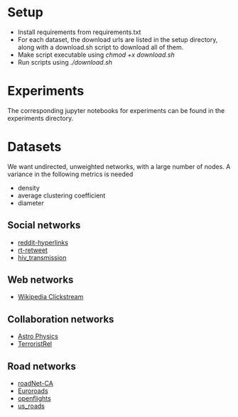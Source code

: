 # Setup
- Install requirements from requirements.txt
- For each dataset, the download urls are listed in the setup directory, along with a download.sh script to download all of them.
- Make script executable using *chmod +x download.sh*
- Run scripts using *./download.sh*

# Experiments
The corresponding jupyter notebooks for experiments can be found in the experiments directory. 

# Datasets
We want undirected, unweighted networks, with a large number of nodes. A variance in the following metrics is needed 
- density
- average clustering coefficient
- diameter 

## Social networks
- [reddit-hyperlinks](https://snap.stanford.edu/data/soc-RedditHyperlinks.html)
- [rt-retweet](https://networkrepository.com/rt-retweet-crawl.php)
- [hiv_transmission](https://networks.skewed.de/net/hiv_transmission)

## Web networks
- [Wikipedia Clickstream](https://meta.wikimedia.org/wiki/Research:Wikipedia_clickstream)

## Collaboration networks
- [Astro Physics](https://snap.stanford.edu/data/ca-AstroPh.html)
- [TerroristRel](https://networkrepository.com/TerroristRel.php)

## Road networks
- [roadNet-CA](https://snap.stanford.edu/data/roadNet-CA.html)
- [Euroroads](http://konect.cc/networks/subelj_euroroad/)
- [openflights](https://networkrepository.com/inf-openflights.php)
- [us_roads](https://networks.skewed.de/net/us_roads)